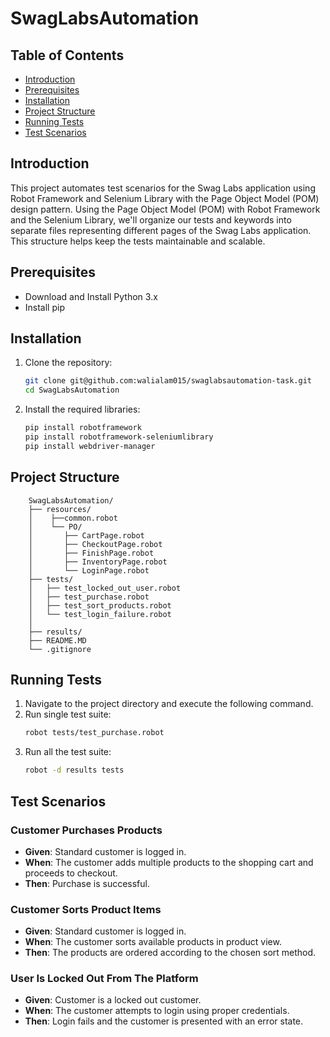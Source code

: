 # SwagLabsAutomation


## Table of Contents

- [Introduction](#introduction)
- [Prerequisites](#prerequisites)
- [Installation](#installation)
- [Project Structure](#project-structure)
- [Running Tests](#running-tests)
- [Test Scenarios](#test-scenarios)


## Introduction

This project automates test scenarios for the Swag Labs application using Robot Framework and Selenium Library with the Page Object Model (POM) design pattern. Using the Page Object Model (POM) with Robot Framework and the Selenium Library, we'll organize our tests and keywords into separate files representing different pages of the Swag Labs application. This structure helps keep the tests maintainable and scalable.

## Prerequisites

- Download and Install Python 3.x
- Install pip

## Installation

1. Clone the repository:
    ```bash
    git clone git@github.com:walialam015/swaglabsautomation-task.git
    cd SwagLabsAutomation
    ```

2. Install the required libraries:
    ```bash
    pip install robotframework
    pip install robotframework-seleniumlibrary
    pip install webdriver-manager
    ```

## Project Structure
```
    SwagLabsAutomation/                                         
    ├── resources/                                              
    │    ├──common.robot
    │    └── PO/
    │       ├── CartPage.robot
    │       ├── CheckoutPage.robot
    │       ├── FinishPage.robot
    │       ├── InventoryPage.robot
    │       └── LoginPage.robot
    ├── tests/
    │   ├── test_locked_out_user.robot
    │   ├── test_purchase.robot
    │   ├── test_sort_products.robot
    │   └── test_login_failure.robot
    │
    ├── results/
    ├── README.MD
    └── .gitignore
```


## Running Tests

1. Navigate to the project directory and execute the following command.
3. Run single test suite:
    ```bash
    robot tests/test_purchase.robot
    ```
2. Run all the test suite:
    ```bash
    robot -d results tests
    ```

## Test Scenarios

### Customer Purchases Products

- **Given**: Standard customer is logged in.
- **When**: The customer adds multiple products to the shopping cart and proceeds to checkout.
- **Then**: Purchase is successful.

### Customer Sorts Product Items

- **Given**: Standard customer is logged in.
- **When**: The customer sorts available products in product view.
- **Then**: The products are ordered according to the chosen sort method.

### User Is Locked Out From The Platform

- **Given**: Customer is a locked out customer.
- **When**: The customer attempts to login using proper credentials.
- **Then**: Login fails and the customer is presented with an error state.
